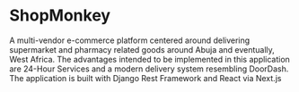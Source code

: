 # ShopMonkey
A multi-vendor e-commerce platform centered around delivering supermarket and pharmacy related goods around Abuja and eventually, West Africa. The advantages intended to be implemented in this application are 24-Hour Services and a modern delivery system resembling DoorDash. The application is built with Django Rest Framework and React via Next.js

